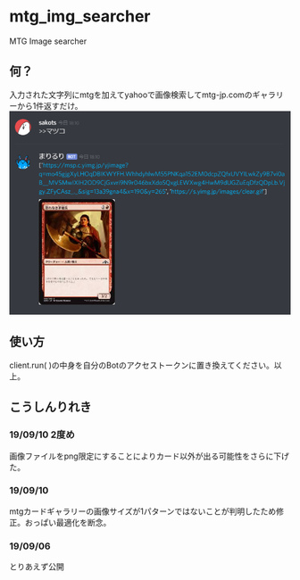 # mtg_img_searcher
MTG Image searcher

## 何？
入力された文字列にmtgを加えてyahooで画像検索してmtg-jp.comのギャラリーから1件返すだけ。
![おっぱい](https://github.com/sakots/mtg_img_searcher/blob/master/image.png "サンプル")

## 使い方
client.run( )の中身を自分のBotのアクセストークンに置き換えてください。以上。

## こうしんりれき
### 19/09/10 2度め
画像ファイルをpng限定にすることによりカード以外が出る可能性をさらに下げた。
### 19/09/10
mtgカードギャラリーの画像サイズが1パターンではないことが判明したため修正。おっぱい最適化を断念。
### 19/09/06
とりあえず公開